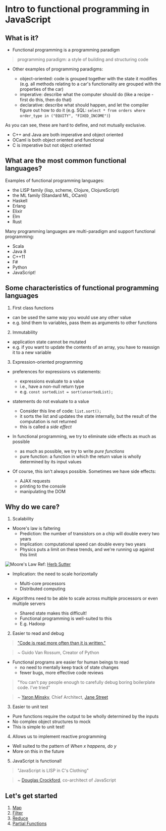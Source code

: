 # Intro to functional programming in JavaScript

## What is it?

* Functional programming is a programming paradigm

> programming paradigm: a style of building and structuring code

* Other examples of programming paradigms:

  * object-oriented: code is grouped together with the state it modifies (e.g. all methods relating to a car's functionality are grouped with the properties of the car)
  * imperative: describe what the computer should do (like a recipe - first do this, then do that)
  * declarative: describe what should happen, and let the compiler figure out how to do it (e.g. SQL: `select * from orders where order_type in ("EQUITY", "FIXED_INCOME")`)

As you can see, these are hard to define, and not mutually exclusive.

* C++ and Java are both imperative and object oriented
* OCaml is both object oriented and functional
* C is imperative but not object oriented

## What are the most common functional languages?

Examples of functional programming languages:

* the LISP family (lisp, scheme, Clojure, ClojureScript)
* the ML family (Standard ML, OCaml)
* Haskell
* Erlang
* Elixir
* Elm
* Rust

Many programming languages are multi-paradigm and support functional programming:

* Scala
* Java 8
* C++11
* F#
* Python
* JavaScript!

## Some characteristics of functional programming languages

1. First class functions
  * can be used the same way you would use any other value
  * e.g. bind them to variables, pass them as arguments to other functions

2. Immutability
  * application state cannot be mutated
  * e.g. if you want to update the contents of an array, you have to reassign it to a new variable

3. Expression-oriented programming

  * preferences for expressions vs statements:
    * expressions evaluate to a value
    * i.e., have a non-null return type
    * e.g. `const sortedList = sort(unsortedList);`
  * statements do not evaluate to a value
    * Consider this line of code: `list.sort();`
    * it sorts the list and updates the state internally, but the result of the computation is not returned
    * this is called a *side effect*

  * In functional programming, we try to eliminate side effects as much as possible
    * as much as possible, we try to write *pure functions*
    * pure function: a function in which the return value is wholly determined by its input values

  * Of course, this isn't always possible. Sometimes we have side effects:
    * AJAX requests
    * printing to the console
    * manipulating the DOM

## Why do we care?

1. Scalability

* Moore's law is faltering
  * Prediction: the number of transistors on a chip will double every two years
  * Implication: computational speed can double every two years
  * Physics puts a limit on these trends, and we're running up against this limit

![Moore's Law](http://www.gotw.ca/images/CPU.png)
Ref: [Herb Sutter](http://www.gotw.ca)

  * Implication: the need to scale horizontally
    * Multi-core processors
    * Distributed computing

* Algorithms need to be able to scale across multiple processors or even multiple servers
  * Shared state makes this difficult!
  * Functional programming is well-suited to this
  * E.g. Hadoop

2. Easier to read and debug

> ["Code is read more often than it is written."](https://www.oreilly.com/library/view/daniel-arbuckles-mastering/9781787283695/c01c1aa7-f298-4669-8641-8b9e8acca2fe.xhtml)

> ~ Guido Van Rossum, Creator of Python

* Functional programs are easier for human beings to read
  * no need to mentally keep track of state changes
  * fewer bugs, more effective code reviews

> "You can’t pay people enough to carefully debug boring boilerplate code. I’ve tried"

> ~ [Yaron Minsky](https://blogs.janestreet.com/author/yminsky/), Chief Architect, [Jane Street](https://www.janestreet.com/)

3. Easier to unit test

  * Pure functions require the output to be wholly determined by the inputs
  * No complex object structures to mock
  * This is simple to unit test!

4. Allows us to implement reactive programming

  * Well suited to the pattern of *When x happens, do y*
  * More on this in the future

5. JavaScript is functional!

> "JavaScript is LISP in C's Clothing"

> ~ [Douglas Crockford](http://javascript.crockford.com/javascript.html), co-architect of JavaScript

## Let's get started

1. [Map](1.%20Map)
2. [Filter](2.%20Filter)
3. [Reduce](3.%20Reduce)
4. [Partial Functions](4.%20Partial%20Functions)
